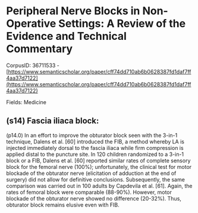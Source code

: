 # Peripheral Nerve Blocks in Non-Operative Settings: A Review of the Evidence and Technical Commentary

CorpusID: 36711533 - [https://www.semanticscholar.org/paper/cff74dd710ab6b0628387fd1daf7ff4aa37d7122](https://www.semanticscholar.org/paper/cff74dd710ab6b0628387fd1daf7ff4aa37d7122)

Fields: Medicine

## (s14) Fascia iliaca block:
(p14.0) In an effort to improve the obturator block seen with the 3-in-1 technique, Dalens et al. [60] introduced the FIB, a method whereby LA is injected immediately dorsal to the fascia iliaca while firm compression is applied distal to the puncture site. In 120 children randomized to a 3-in-1 block or a FIB, Dalens et al. [60] reported similar rates of complete sensory block for the femoral nerve (100%); unfortunately, the clinical test for motor blockade of the obturator nerve (elicitation of adduction at the end of surgery) did not allow for definitive conclusions. Subsequently, the same comparison was carried out in 100 adults by Capdevila et al. [61]. Again, the rates of femoral block were comparable (88-90%). However, motor blockade of the obturator nerve showed no difference (20-32%). Thus, obturator block remains elusive even with FIB.
